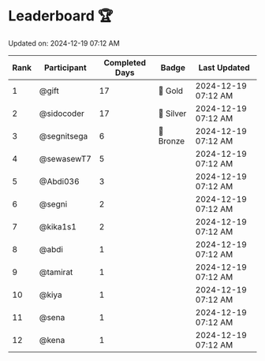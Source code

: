 # Leaderboard 🏆

Updated on: 2024-12-19 07:12 AM

| Rank | Participant       | Completed Days | Badge      | Last Updated         |
|------|-------------------|----------------|------------|----------------------|
| 1    | @gift             | 17             | 🏅 Gold     | 2024-12-19 07:12 AM |
| 2    | @sidocoder        | 17             | 🥈 Silver   | 2024-12-19 07:12 AM |
| 3    | @segnitsega       | 6              | 🥉 Bronze   | 2024-12-19 07:12 AM |
| 4    | @sewasewT7        | 5              |            | 2024-12-19 07:12 AM |
| 5    | @Abdi036          | 3              |            | 2024-12-19 07:12 AM |
| 6    | @segni            | 2              |            | 2024-12-19 07:12 AM |
| 7    | @kika1s1          | 2              |            | 2024-12-19 07:12 AM |
| 8    | @abdi             | 1              |            | 2024-12-19 07:12 AM |
| 9    | @tamirat          | 1              |            | 2024-12-19 07:12 AM |
| 10   | @kiya             | 1              |            | 2024-12-19 07:12 AM |
| 11   | @sena             | 1              |            | 2024-12-19 07:12 AM |
| 12   | @kena             | 1              |            | 2024-12-19 07:12 AM |
